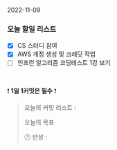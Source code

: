 2022-11-09
### 오늘 할일 리스트

- [x] CS 스터디 참여
- [x] AWS 계정 생성 및 크레딧 작업
- [ ] 인프런 알고리즘 코딩테스트 1강 보기 

<br/>

❗ **1일 1커밋은 필수** ❗
> 오늘의 커밋 리스트 :
>
> 오늘의 목표
>
> 🕒 반성 :
>
>

<br/>